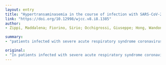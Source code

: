 ```yaml
---
layout: entry
title: "Hypertransaminasemia in the course of infection with SARS-CoV-2: Incidence and pathogenetic hypothesis"
link: "https://doi.org/10.12998/wjcc.v8.i8.1385"
author:
- Zippi, Maddalena; Fiorino, Sirio; Occhigrossi, Giuseppe; Hong, Wandong

summary:
- "patients infected with severe acute respiratory syndrome coronavirus 2 may present with less well-defined symptoms like diarrhea, nausea, vomiting and/or abdominal discomfort at the time of diagnosis and during the clinical course. In some cases, these symptoms may also present before the appearance of respiratory symptoms. The liver damage seems to show a multifactorial origin. About 2%-11% of patients with COVID-19 have known underlying hepatic pathologies."

original:
- "In patients infected with severe acute respiratory syndrome coronavirus 2, the respiratory symptoms, such as fever, cough and dyspnea, are the most frequent clinical manifestations. These patients may also present with less well-defined symptoms like diarrhea, nausea, vomiting and/or abdominal discomfort both at the time of diagnosis and during the clinical course. In a few cases, these symptoms may also present before the appearance of respiratory symptoms. To penetrate the body, Severe acute respiratory syndrome coronavirus 2 uses ACE2 receptors, which are present not only in respiratory epithelium but also in gastrointestinal mucosa and liver cholangiocytes. In several cases, viral RNA is detectable in the stool of patients with coronavirus disease 2019 (COVID-19). The liver damage seems to show a multifactorial origin. About 2%-11% of patients with COVID-19 have known underlying hepatic pathologies. In 14%-53% of COVID-19 cases, there is an alteration of the indices of liver cytolysis and is more frequently observed in severe forms of COVID-19, especially during hospitalization."
---
```


